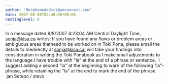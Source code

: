 ```yaml
---
author: "MorphemeAddict@wmconnect.com"
date: 2007-08-08T05:40:00+00:00
nestinglevel: 0
---
```

In a message dated 8/8/2007 4:23:04 AM Central Daylight Time, [sonja@kisa.ca](mailto://sonja@kisa.ca) writes:
If you have found any flaws or problem areas or ambiguous areas thatneed to be worked on in Toki Pona, please email the details to medirectly at [sonja@kisa.caI](mailto://sonja@kisa.caI) will take your findings into consideration in writing the Toki Ponabook as I make small adjustments to the language.I have trouble with "la" at the end of a phrase or sentence.  I suggest adding a second "la" at the beginning to warn of the following "la"-phrase, while retaining the "la" at the end to mark the end of the phrase.  jan Setepo / stevo
